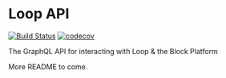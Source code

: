 # Loop API

[![Build Status](https://travis-ci.com/loop-revolution/api.svg?branch=main)](https://travis-ci.com/loop-revolution/api)
[![codecov](https://codecov.io/gh/loop-revolution/api/branch/main/graph/badge.svg)](https://codecov.io/gh/loop-revolution/api)

The GraphQL API for interacting with Loop & the Block Platform

More README to come.
